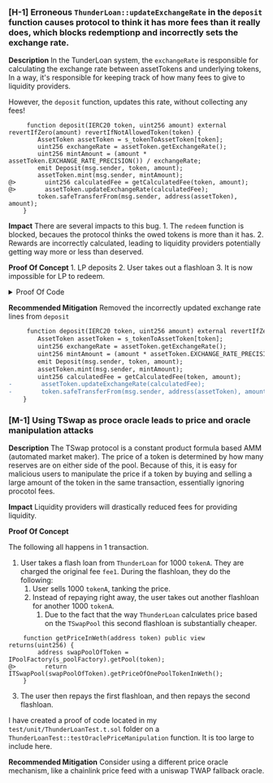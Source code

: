 ### [H-1] Erroneous `ThunderLoan::updateExchangeRate` in the `deposit` function causes protocol to think it has more fees than it really does, which blocks redemptionp and incorrectly sets the exchange rate.

**Description** In the TunderLoan system, the `exchangeRate` is responsible for calculating the exchange rate between assetTokens and underlying tokens, In a way, it's responsible for keeping track of how many fees to give to liquidity providers.

However, the `deposit` function, updates this rate, without collecting any fees! 

```solidity
     function deposit(IERC20 token, uint256 amount) external revertIfZero(amount) revertIfNotAllowedToken(token) {
        AssetToken assetToken = s_tokenToAssetToken[token];
        uint256 exchangeRate = assetToken.getExchangeRate();
        uint256 mintAmount = (amount * assetToken.EXCHANGE_RATE_PRECISION()) / exchangeRate;
        emit Deposit(msg.sender, token, amount);
        assetToken.mint(msg.sender, mintAmount);
@>        uint256 calculatedFee = getCalculatedFee(token, amount);
@>        assetToken.updateExchangeRate(calculatedFee);
        token.safeTransferFrom(msg.sender, address(assetToken), amount);
    }
```

**Impact** There are several impacts to this bug.
    1. The `redeem` function is blocked, becaues the protocol thinks the owed tokens is more than it has.
    2. Rewards are incorrectly calculated, leading to liquidity providers potentially getting way more or less than deserved.

**Proof Of Concept**
    1. LP deposits
    2. User takes out a flashloan
    3. It is now impossible for LP to redeem.

 <details>
    <summary> Proof Of Code </summary>

    ```solidity
         function testRedeemAfterLoan() public setAllowedToken hasDeposits {
        uint256 amountToBorrow = AMOUNT * 10;
        uint256 calculatedFee = thunderLoan.getCalculatedFee(tokenA, amountToBorrow);
        vm.startPrank(user);
        tokenA.mint(address(mockFlashLoanReceiver), AMOUNT);
        thunderLoan.flashloan(address(mockFlashLoanReceiver), tokenA, amountToBorrow, "");
        vm.stopPrank();

        uint256 amountToRedeem = type(uint256).max;
        vm.startPrank(liquidityProvider);
        thunderLoan.redeem(tokenA, amountToRedeem);
    }
    ```
    
 </details>


**Recommended Mitigation** Removed the incorrectly updated exchange rate lines from `deposit`

```diff
     function deposit(IERC20 token, uint256 amount) external revertIfZero(amount) revertIfNotAllowedToken(token) {
        AssetToken assetToken = s_tokenToAssetToken[token];
        uint256 exchangeRate = assetToken.getExchangeRate();
        uint256 mintAmount = (amount * assetToken.EXCHANGE_RATE_PRECISION()) / exchangeRate;
        emit Deposit(msg.sender, token, amount);
        assetToken.mint(msg.sender, mintAmount);
        uint256 calculatedFee = getCalculatedFee(token, amount);
-        assetToken.updateExchangeRate(calculatedFee);
-        token.safeTransferFrom(msg.sender, address(assetToken), amount);
    }
```


### [M-1] Using TSwap as proce oracle leads to price and oracle manipulation attacks

**Description** The TSwap protocol is a constant product formula based AMM (automated market maker). The price of a token is determined by how many reserves are on either side of the pool. Because of this, it is easy for malicious users to manipulate the price if a token by buying  and selling a large amount of the token in the same transaction, essentially ignoring procotol fees.


**Impact** Liquidity providers will drastically reduced fees for providing liquidity.

**Proof Of Concept**

  The following all happens in 1 transaction.

  1. User takes a flash loan from `ThunderLoan` for 1000 `tokenA`. They are charged the original fee `fee1`. During the flashloan, they do the following:
     1. User sells 1000 `tokenA`, tanking the price.
     2. Instead of repaying right away, the user takes out another flashloan for another 1000 `tokenA`.
        1. Due to the fact that the way `ThunderLoan` calculates price based on the `TSwapPool` this second flashloan is substantially cheaper.

```solidity
    function getPriceInWeth(address token) public view returns(uint256) {
        address swapPoolOfToken = IPoolFactory(s_poolFactory).getPool(token);
@>        return ITSwapPool(swapPoolOfToken).getPriceOfOnePoolTokenInWeth();
    }

```

   3. The user then repays the first flashloan, and then repays the second flashloan.

 I have created a proof of code located in my `test/unit/ThunderLoanTest.t.sol` folder on a `ThunderLoanTest::testOraclePriceManipulation` function. It is too large to include here.

 **Recommended Mitigation** Consider using a different price oracle mechanism, like a chainlink price feed with a uniswap TWAP fallback oracle. 